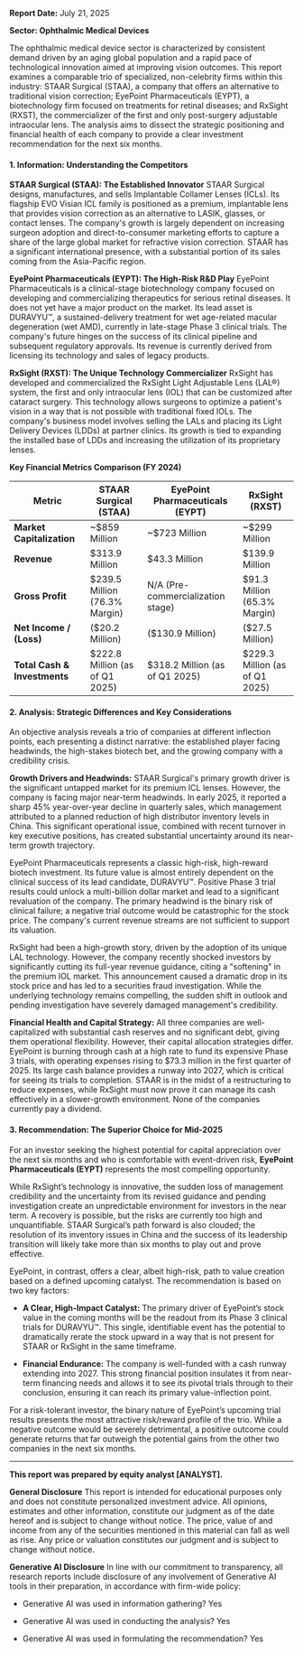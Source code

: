 **Report Date:** July 21, 2025

**Sector: Ophthalmic Medical Devices**

The ophthalmic medical device sector is characterized by consistent demand driven by an aging global population and a rapid pace of technological innovation aimed at improving vision outcomes. This report examines a comparable trio of specialized, non-celebrity firms within this industry: STAAR Surgical (STAA), a company that offers an alternative to traditional vision correction; EyePoint Pharmaceuticals (EYPT), a biotechnology firm focused on treatments for retinal diseases; and RxSight (RXST), the commercializer of the first and only post-surgery adjustable intraocular lens. The analysis aims to dissect the strategic positioning and financial health of each company to provide a clear investment recommendation for the next six months.

#### **1. Information: Understanding the Competitors**

**STAAR Surgical (STAA): The Established Innovator** STAAR Surgical designs, manufactures, and sells Implantable Collamer Lenses (ICLs). Its flagship EVO Visian ICL family is positioned as a premium, implantable lens that provides vision correction as an alternative to LASIK, glasses, or contact lenses. The company's growth is largely dependent on increasing surgeon adoption and direct-to-consumer marketing efforts to capture a share of the large global market for refractive vision correction. STAAR has a significant international presence, with a substantial portion of its sales coming from the Asia-Pacific region.

**EyePoint Pharmaceuticals (EYPT): The High-Risk R&D Play** EyePoint Pharmaceuticals is a clinical-stage biotechnology company focused on developing and commercializing therapeutics for serious retinal diseases. It does not yet have a major product on the market. Its lead asset is DURAVYU™, a sustained-delivery treatment for wet age-related macular degeneration (wet AMD), currently in late-stage Phase 3 clinical trials. The company's future hinges on the success of its clinical pipeline and subsequent regulatory approvals. Its revenue is currently derived from licensing its technology and sales of legacy products.

**RxSight (RXST): The Unique Technology Commercializer** RxSight has developed and commercialized the RxSight Light Adjustable Lens (LAL®) system, the first and only intraocular lens (IOL) that can be customized after cataract surgery. This technology allows surgeons to optimize a patient's vision in a way that is not possible with traditional fixed IOLs. The company's business model involves selling the LALs and placing its Light Delivery Devices (LDDs) at partner clinics. Its growth is tied to expanding the installed base of LDDs and increasing the utilization of its proprietary lenses.

**Key Financial Metrics Comparison (FY 2024)**

|Metric|STAAR Surgical (STAA)|EyePoint Pharmaceuticals (EYPT)|RxSight (RXST)|
|---|---|---|---|
|**Market Capitalization**|~$859 Million|~$723 Million|~$299 Million|
|**Revenue**|$313.9 Million|$43.3 Million|$139.9 Million|
|**Gross Profit**|$239.5 Million (76.3% Margin)|N/A (Pre-commercialization stage)|$91.3 Million (65.3% Margin)|
|**Net Income / (Loss)**|($20.2 Million)|($130.9 Million)|($27.5 Million)|
|**Total Cash & Investments**|$222.8 Million (as of Q1 2025)|$318.2 Million (as of Q1 2025)|$229.3 Million (as of Q1 2025)|

#### **2. Analysis: Strategic Differences and Key Considerations**

An objective analysis reveals a trio of companies at different inflection points, each presenting a distinct narrative: the established player facing headwinds, the high-stakes biotech bet, and the growing company with a credibility crisis.

**Growth Drivers and Headwinds:** STAAR Surgical's primary growth driver is the significant untapped market for its premium ICL lenses. However, the company is facing major near-term headwinds. In early 2025, it reported a sharp 45% year-over-year decline in quarterly sales, which management attributed to a planned reduction of high distributor inventory levels in China. This significant operational issue, combined with recent turnover in key executive positions, has created substantial uncertainty around its near-term growth trajectory.

EyePoint Pharmaceuticals represents a classic high-risk, high-reward biotech investment. Its future value is almost entirely dependent on the clinical success of its lead candidate, DURAVYU™. Positive Phase 3 trial results could unlock a multi-billion dollar market and lead to a significant revaluation of the company. The primary headwind is the binary risk of clinical failure; a negative trial outcome would be catastrophic for the stock price. The company's current revenue streams are not sufficient to support its valuation.

RxSight had been a high-growth story, driven by the adoption of its unique LAL technology. However, the company recently shocked investors by significantly cutting its full-year revenue guidance, citing a "softening" in the premium IOL market. This announcement caused a dramatic drop in its stock price and has led to a securities fraud investigation. While the underlying technology remains compelling, the sudden shift in outlook and pending investigation have severely damaged management's credibility.

**Financial Health and Capital Strategy:** All three companies are well-capitalized with substantial cash reserves and no significant debt, giving them operational flexibility. However, their capital allocation strategies differ. EyePoint is burning through cash at a high rate to fund its expensive Phase 3 trials, with operating expenses rising to $73.3 million in the first quarter of 2025. Its large cash balance provides a runway into 2027, which is critical for seeing its trials to completion. STAAR is in the midst of a restructuring to reduce expenses, while RxSight must now prove it can manage its cash effectively in a slower-growth environment. None of the companies currently pay a dividend.

#### **3. Recommendation: The Superior Choice for Mid-2025**

For an investor seeking the highest potential for capital appreciation over the next six months and who is comfortable with event-driven risk, **EyePoint Pharmaceuticals (EYPT)** represents the most compelling opportunity.

While RxSight’s technology is innovative, the sudden loss of management credibility and the uncertainty from its revised guidance and pending investigation create an unpredictable environment for investors in the near term. A recovery is possible, but the risks are currently too high and unquantifiable. STAAR Surgical’s path forward is also clouded; the resolution of its inventory issues in China and the success of its leadership transition will likely take more than six months to play out and prove effective.

EyePoint, in contrast, offers a clear, albeit high-risk, path to value creation based on a defined upcoming catalyst. The recommendation is based on two key factors:

- **A Clear, High-Impact Catalyst:** The primary driver of EyePoint’s stock value in the coming months will be the readout from its Phase 3 clinical trials for DURAVYU™. This single, identifiable event has the potential to dramatically rerate the stock upward in a way that is not present for STAAR or RxSight in the same timeframe.
    
- **Financial Endurance:** The company is well-funded with a cash runway extending into 2027. This strong financial position insulates it from near-term financing needs and allows it to see its pivotal trials through to their conclusion, ensuring it can reach its primary value-inflection point.
    

For a risk-tolerant investor, the binary nature of EyePoint’s upcoming trial results presents the most attractive risk/reward profile of the trio. While a negative outcome would be severely detrimental, a positive outcome could generate returns that far outweigh the potential gains from the other two companies in the next six months.

---

**This report was prepared by equity analyst [ANALYST].**

**General Disclosure** This report is intended for educational purposes only and does not constitute personalized investment advice. All opinions, estimates and other information, constitute our judgment as of the date hereof and is subject to change without notice. The price, value of and income from any of the securities mentioned in this material can fall as well as rise. Any price or valuation constitutes our judgment and is subject to change without notice.

**Generative AI Disclosure** In line with our commitment to transparency, all research reports include disclosure of any involvement of Generative AI tools in their preparation, in accordance with firm-wide policy:

- Generative AI was used in information gathering? Yes
    
- Generative AI was used in conducting the analysis? Yes
    
- Generative AI was used in formulating the recommendation? Yes